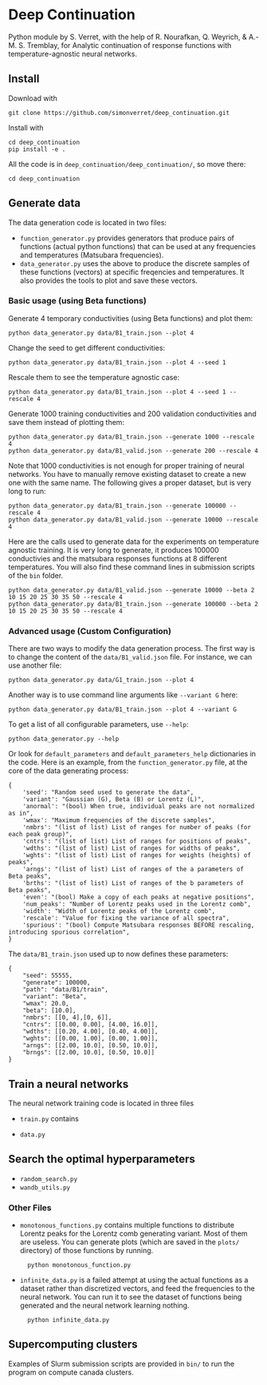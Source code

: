 # Deep Continuation
Python module by S. Verret, with the help of R. Nourafkan, Q. Weyrich, & A.-M. S. Tremblay, for Analytic continuation of response functions with temperature-agnostic neural networks.

## Install
Download with

    git clone https://github.com/simonverret/deep_continuation.git

Install with

    cd deep_continuation
    pip install -e .

All the code is in `deep_continuation/deep_continuation/`, so move there:

    cd deep_continuation


## Generate data

The data generation code is located in two files:
- `function_generator.py` provides generators that produce pairs of functions (actual python functions) that can be used at any frequencies and temperatures (Matsubara frequencies).
- `data_generator.py` uses the above to produce the discrete samples of these functions (vectors) at specific freqencies and temperatures. It also provides the tools to plot and save these vectors.


### Basic usage (using Beta functions)

Generate 4 temporary conductivities (using Beta functions) and plot them:

    python data_generator.py data/B1_train.json --plot 4

Change the seed to get different conductivities:

    python data_generator.py data/B1_train.json --plot 4 --seed 1

Rescale them to see the temperature agnostic case:

    python data_generator.py data/B1_train.json --plot 4 --seed 1 --rescale 4

Generate 1000 training conductivities and 200 validation conductivities and save them instead of plotting them:

    python data_generator.py data/B1_train.json --generate 1000 --rescale 4
    python data_generator.py data/B1_valid.json --generate 200 --rescale 4

Note that 1000 conductivities is not enough for proper training of neural networks. You have to manually remove existing dataset to create a new one with the same name. The following gives a proper dataset, but is very long to run:

    python data_generator.py data/B1_train.json --generate 100000 --rescale 4
    python data_generator.py data/B1_valid.json --generate 10000 --rescale 4

Here are the calls used to generate data for the experiments on temperature agnostic training. It is very long to generate, it produces 100000 conductivies and the matsubara responses functions at 8 different temperatures. You will also find these command lines in submission scripts of the `bin` folder.

    python data_generator.py data/B1_valid.json --generate 10000 --beta 2 10 15 20 25 30 35 50 --rescale 4
    python data_generator.py data/B1_train.json --generate 100000 --beta 2 10 15 20 25 30 35 50 --rescale 4


### Advanced usage (Custom Configuration)

There are two ways to modify the data generation process. The first way is to change the content of the `data/B1_valid.json` file. For instance, we can use another file: 

    python data_generator.py data/G1_train.json --plot 4

Another way is to use command line arguments like `--variant G` here:

    python data_generator.py data/B1_train.json --plot 4 --variant G

To get a list of all configurable parameters, use `--help`:

    python data_generator.py --help

Or look for `default_parameters` and `default_parameters_help` dictionaries in the code. Here is an example, from the `function_generator.py` file, at the core of the data generating process:

    {
        'seed': "Random seed used to generate the data",
        'variant': "Gaussian (G), Beta (B) or Lorentz (L)",
        'anormal': "(bool) When true, individual peaks are not normalized as in",
        'wmax': "Maximum frequencies of the discrete samples",
        'nmbrs': "(list of list) List of ranges for number of peaks (for each peak group)",
        'cntrs': "(list of list) List of ranges for positions of peaks",
        'wdths': "(list of list) List of ranges for widths of peaks",
        'wghts': "(list of list) List of ranges for weights (heights) of peaks",
        'arngs': "(list of list) List of ranges of the a parameters of Beta peaks",
        'brths': "(list of list) List of ranges of the b parameters of Beta peaks",
        'even': "(bool) Make a copy of each peaks at negative positions",
        'num_peaks': "Number of Lorentz peaks used in the Lorentz comb",
        'width': "Width of Lorentz peaks of the Lorentz comb",
        'rescale': "Value for fixing the variance of all spectra",
        'spurious': "(bool) Compute Matsubara responses BEFORE rescaling, introducing spurious correlation",
    }

The `data/B1_train.json` used up to now defines these parameters:

    {
        "seed": 55555,
        "generate": 100000,
        "path": "data/B1/train",
        "variant": "Beta",
        "wmax": 20.0,
        "beta": [10.0],
        "nmbrs": [[0, 4],[0, 6]],
        "cntrs": [[0.00, 0.00], [4.00, 16.0]],
        "wdths": [[0.20, 4.00], [0.40, 4.00]],
        "wghts": [[0.00, 1.00], [0.00, 1.00]],
        "arngs": [[2.00, 10.0], [0.50, 10.0]],
        "brngs": [[2.00, 10.0], [0.50, 10.0]]
    }

## Train a neural networks

The neural network training code is located in three files
- `train.py` contains 

    

- `data.py`


## Search the optimal hyperparameters

- `random_search.py`
- `wandb_utils.py`

### Other Files

- `monotonous_functions.py` contains multiple functions to distribute Lorentz peaks for the Lorentz comb generating variant. Most of them are useless. You can generate plots (which are saved in the `plots/` directory) of those functions by running.

        python monotonous_function.py

- `infinite_data.py` is a failed attempt at using the actual functions as a dataset rather than discretized vectors, and feed the frequencies to the neural network. You can run it to see the dataset of functions being generated and the neural network learning nothing.

        python infinite_data.py


## Supercomputing clusters
Examples of Slurm submission scripts are provided in `bin/` to run the program on compute canada clusters.


